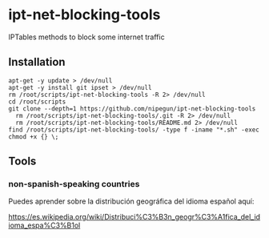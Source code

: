 # ipt-net-blocking-tools

IPTables methods to block some internet traffic

## Installation

```shell
apt-get -y update > /dev/null
apt-get -y install git ipset > /dev/null
rm /root/scripts/ipt-net-blocking-tools -R 2> /dev/null
cd /root/scripts
git clone --depth=1 https://github.com/nipegun/ipt-net-blocking-tools
  rm /root/scripts/ipt-net-blocking-tools/.git -R 2> /dev/null
  rm /root/scripts/ipt-net-blocking-tools/README.md 2> /dev/null
find /root/scripts/ipt-net-blocking-tools/ -type f -iname "*.sh" -exec chmod +x {} \;
```
## Tools

### non-spanish-speaking countries

Puedes aprender sobre la distribución geográfica del idioma español aquí:

https://es.wikipedia.org/wiki/Distribuci%C3%B3n_geogr%C3%A1fica_del_idioma_espa%C3%B1ol
